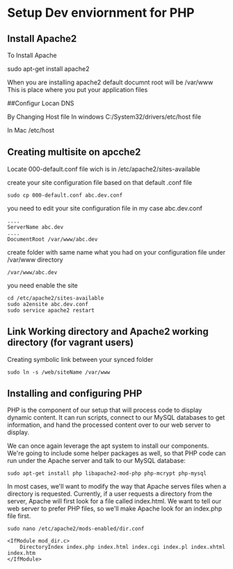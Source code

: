 # Setup Dev enviornment for PHP

## Install Apache2

To Install Apache 

sudo apt-get install apache2


When you are installing apache2 default documnt root will be 
/var/www
This is place where you put your application files


##Configur Locan DNS

By Changing Host file
In windows
C:/System32/drivers/etc/host file

In Mac
/etc/host


##  Creating multisite on apcche2

Locate 000-default.conf file wich is in /etc/apache2/sites-available

create your site configuration file based on that default .conf file

    sudo cp 000-default.conf abc.dev.conf

you need to edit your site configuration file in my case abc.dev.conf

    ....
    ServerName abc.dev
    ....
    DocumentRoot /var/www/abc.dev


create folder with same name what you had on your configuration file under /var/www directory

    /var/www/abc.dev


you need enable the site 

    cd /etc/apache2/sites-available
    sudo a2ensite abc.dev.conf
    sudo service apache2 restart


## Link Working directory and Apache2 working directory (for vagrant users)

Creating symbolic link between your synced folder 

    sudo ln -s /web/siteName /var/www



## Installing and configuring PHP 

PHP is the component of our setup that will process code to display dynamic content. It can run scripts, connect to our MySQL databases to get information, and hand the processed content over to our web server to display.

We can once again leverage the apt system to install our components. We're going to include some helper packages as well, so that PHP code can run under the Apache server and talk to our MySQL database:

    sudo apt-get install php libapache2-mod-php php-mcrypt php-mysql


In most cases, we'll want to modify the way that Apache serves files when a directory is requested. Currently, if a user requests a directory from the server, Apache will first look for a file called index.html. We want to tell our web server to prefer PHP files, so we'll make Apache look for an index.php file first.


    sudo nano /etc/apache2/mods-enabled/dir.conf

    <IfModule mod_dir.c>
        DirectoryIndex index.php index.html index.cgi index.pl index.xhtml index.htm
    </IfModule>

